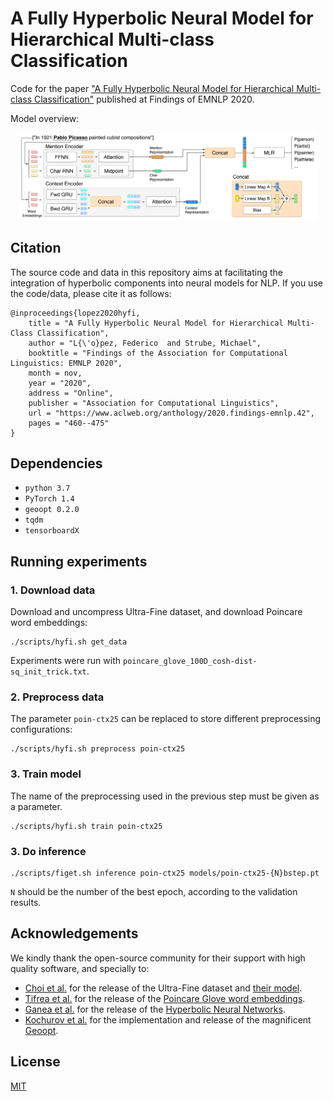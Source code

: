 # A Fully Hyperbolic Neural Model for Hierarchical Multi-class Classification
Code for the paper ["A Fully Hyperbolic Neural Model for Hierarchical Multi-class Classification"](https://www.aclweb.org/anthology/2020.findings-emnlp.42/) published at Findings of EMNLP 2020.

Model overview:
<p align="center"><img width="95%" src="img/model.png" /></p>


## Citation
The source code and data in this repository aims at facilitating the integration of hyperbolic components into neural models for NLP. 
If you use the code/data, please cite it as follows:
```
@inproceedings{lopez2020hyfi,
    title = "A Fully Hyperbolic Neural Model for Hierarchical Multi-Class Classification",
    author = "L{\'o}pez, Federico  and Strube, Michael",
    booktitle = "Findings of the Association for Computational Linguistics: EMNLP 2020",
    month = nov,
    year = "2020",
    address = "Online",
    publisher = "Association for Computational Linguistics",
    url = "https://www.aclweb.org/anthology/2020.findings-emnlp.42",
    pages = "460--475"
}
```

## Dependencies
* ``python 3.7``
* ``PyTorch 1.4``
* ``geoopt 0.2.0``
* ``tqdm``
* ``tensorboardX``

## Running experiments

### 1. Download data
Download and uncompress Ultra-Fine dataset, and download Poincare word embeddings:
```
./scripts/hyfi.sh get_data
```

Experiments were run with ``poincare_glove_100D_cosh-dist-sq_init_trick.txt``.


### 2. Preprocess data 
The parameter ``poin-ctx25`` can be replaced to store different preprocessing configurations: 
```
./scripts/hyfi.sh preprocess poin-ctx25
```


### 3. Train model
The name of the preprocessing used in the previous step must be given as a parameter.
```
./scripts/hyfi.sh train poin-ctx25
```

### 3. Do inference
```
./scripts/figet.sh inference poin-ctx25 models/poin-ctx25-{N}bstep.pt
```

``N`` should be the number of the best epoch, according to the validation results.

## Acknowledgements
We kindly thank the open-source community for their support with high quality software, and specially to:

* [Choi et al.](https://homes.cs.washington.edu/~eunsol/papers/acl_18.pdf) for the release of the Ultra-Fine dataset and [their model](https://github.com/uwnlp/open_type).
* [Tifrea et al.](https://openreview.net/forum?id=Ske5r3AqK7) for the release of the [Poincare Glove word embeddings](https://github.com/alex-tifrea/poincare_glove).
* [Ganea et al.](https://papers.nips.cc/paper/7780-hyperbolic-neural-networks.pdf) for the release of the [Hyperbolic Neural Networks](https://github.com/dalab/hyperbolic_nn).
* [Kochurov et al.](https://arxiv.org/abs/2005.02819) for the implementation and release of the magnificent [Geoopt](https://github.com/geoopt/geoopt).

## License

[MIT](LICENSE)